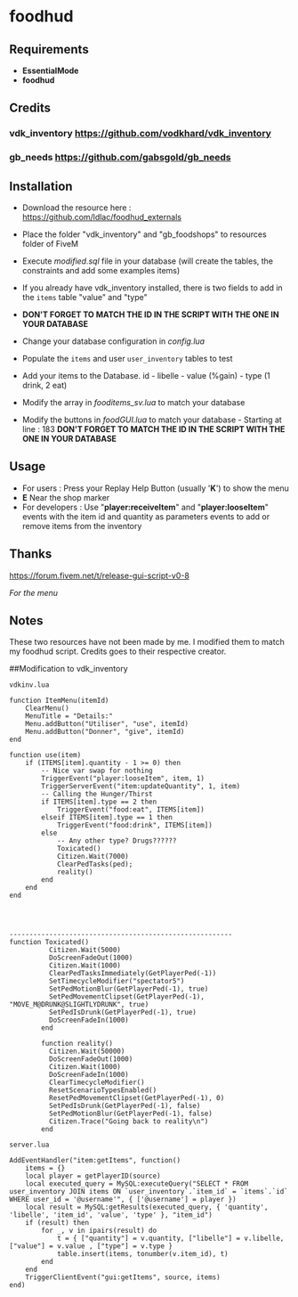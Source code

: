 # foodhud

## Requirements

- **EssentialMode**
- **foodhud**

## Credits
### vdk_inventory https://github.com/vodkhard/vdk_inventory
### gb_needs https://github.com/gabsgold/gb_needs

## Installation

- Download the resource here : https://github.com/ldlac/foodhud_externals
- Place the folder "vdk_inventory" and "gb_foodshops" to resources folder of FiveM
- Execute _modified.sql_ file in your database (will create the tables, the constraints and add some examples items)
- If you already have vdk_inventory installed, there is two fields to add in the `items` table "value" and "type"
- **DON'T FORGET TO MATCH THE ID IN THE SCRIPT WITH THE ONE IN YOUR DATABASE**
- Change your database configuration in _config.lua_
- Populate the `items` and user `user_inventory` tables to test

- Add your items to the Database. id - libelle - value (%gain) - type (1 drink, 2 eat)
- Modify the array in _fooditems_sv.lua_ to match your database
- Modify the buttons in _foodGUI.lua_ to match your database - Starting at line : 183 **DON'T FORGET TO MATCH THE ID IN THE SCRIPT WITH THE ONE IN YOUR DATABASE**

## Usage

- For users : Press your Replay Help Button (usually '**K**') to show the menu
- **E** Near the shop marker
- For developers : Use "**player:receiveItem**" and "**player:looseItem**" events with the item id and quantity as parameters events to add or remove items from the inventory

## Thanks

https://forum.fivem.net/t/release-gui-script-v0-8

_For the menu_

## Notes

These two resources have not been made by me. I modified them to match my foodhud script.
Credits goes to their respective creator.

##Modification to vdk_inventory

`vdkinv.lua`
```
function ItemMenu(itemId)
    ClearMenu()
    MenuTitle = "Details:"
    Menu.addButton("Utiliser", "use", itemId)
    Menu.addButton("Donner", "give", itemId)
end

function use(item)
    if (ITEMS[item].quantity - 1 >= 0) then
        -- Nice var swap for nothing
        TriggerEvent("player:looseItem", item, 1)
        TriggerServerEvent("item:updateQuantity", 1, item)
        -- Calling the Hunger/Thirst
        if ITEMS[item].type == 2 then
            TriggerEvent("food:eat", ITEMS[item])
        elseif ITEMS[item].type == 1 then
            TriggerEvent("food:drink", ITEMS[item])
        else
            -- Any other type? Drugs??????
            Toxicated()
            Citizen.Wait(7000)
            ClearPedTasks(ped);
            reality()
        end
    end
end




--------------------------------------------------------
function Toxicated()
          Citizen.Wait(5000)
          DoScreenFadeOut(1000)
          Citizen.Wait(1000)
          ClearPedTasksImmediately(GetPlayerPed(-1))
          SetTimecycleModifier("spectator5")
          SetPedMotionBlur(GetPlayerPed(-1), true)
          SetPedMovementClipset(GetPlayerPed(-1), "MOVE_M@DRUNK@SLIGHTLYDRUNK", true)
          SetPedIsDrunk(GetPlayerPed(-1), true)
          DoScreenFadeIn(1000)
        end

        function reality()
          Citizen.Wait(50000)
          DoScreenFadeOut(1000)
          Citizen.Wait(1000)
          DoScreenFadeIn(1000)
          ClearTimecycleModifier()
          ResetScenarioTypesEnabled()
          ResetPedMovementClipset(GetPlayerPed(-1), 0)
          SetPedIsDrunk(GetPlayerPed(-1), false)
          SetPedMotionBlur(GetPlayerPed(-1), false)
          Citizen.Trace("Going back to reality\n")
        end

```

`server.lua`
```
AddEventHandler("item:getItems", function()
    items = {}
    local player = getPlayerID(source)
    local executed_query = MySQL:executeQuery("SELECT * FROM user_inventory JOIN items ON `user_inventory`.`item_id` = `items`.`id` WHERE user_id = '@username'", { ['@username'] = player })
    local result = MySQL:getResults(executed_query, { 'quantity', 'libelle', 'item_id', 'value', 'type' }, "item_id")
    if (result) then
        for _, v in ipairs(result) do
            t = { ["quantity"] = v.quantity, ["libelle"] = v.libelle, ["value"] = v.value , ["type"] = v.type }
            table.insert(items, tonumber(v.item_id), t)
        end
    end
    TriggerClientEvent("gui:getItems", source, items)
end)
```
